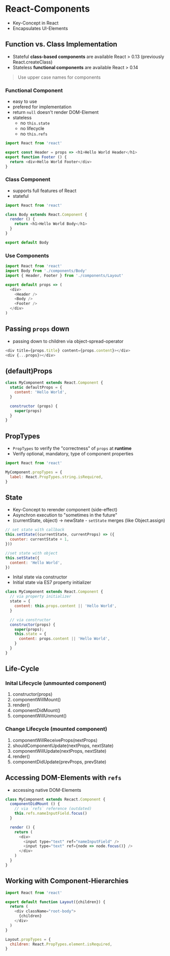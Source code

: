 # React-Components

* Key-Concept in React
* Encapsulates UI-Elements

## Function vs. Class Implementation

* Stateful __class-based components__ are available React > 0.13 (previously React.createClass)
* Stateless __functional components__ are available React > 0.14

> Use upper case names for components

### Functional Component

* easy to use
* prefered for implementation
* return `null` doesn't render DOM-Element
* stateless
  * no `this.state`
  * no lifecycle
  * no `this.refs`

```javascript
import React from 'react'

export const Header = props => <h1>Hello World Header</h1>
export function Footer () {
  return <div>Hello World Footer</div>
}
```

### Class Component

* supports full features of React
* stateful

```javascript
import React from 'react'

class Body extends React.Component {
  render () {
    return <h1>Hello World Body</h1>
  }
}

export default Body
```

### Use Components

```javascript
import React from 'react'
import Body from './components/Body'
import { Header, Footer } from './components/Layout'

export default props => (
  <div>
    <Header />
    <Body />
    <Footer />
  </div>
)
```

## Passing `props` down

* passing down to children via object-spread-operator

```javascript
<div title={props.title} content={props.content}></div>
<div {...props}></div>
```

## (default)Props

```javascript
class MyComponent extends React.Component {
  static defaultProps = {
    content: 'Hello World',
  }

  constructor (props) {
    super(props)
  }
}
```

## PropTypes

* `PropTypes` to verify the "correctness" of `props` at __runtime__
* Verify optional, mandatory, type of component properties

```javascript
import React from 'react'

MyComponent.propTypes = {
  label: React.PropTypes.string.isRequired,
}
```

## State

* Key-Concept to rerender component (side-effect)
* Asynchron execution to "sometimes in the future"
* (currentState, object) -> newState - `setState` merges (like Object.assign)

```javascript
// set state with callback
this.setState((currentState, currentProps) => ({
  counter: currentState + 1,
}))

//set state with object
this.setState({
  content: 'Hello World',
})
```

* Inital state via constructor
* Initial state via ES7 property initializer

```javascript
class MyComponent extends React.Component {
  // via property initializer
  state = {
    content: this.props.content || 'Hello World',
  }

  // via constructor
  constructor(props) {
    super(props);
    this.state = {
      content: props.content || 'Hello World',
    }
  }
}
```

## Life-Cycle

### Inital Lifecycle (unmounted component)

1. constructor(props)
2. componentWillMount()
3. render()
4. componentDidMount()
5. componentWillUnmount()

### Change Lifecycle (mounted component)

1. componentWillReceiveProps(nextProps)
2. shouldComponentUpdate(nextProps, nextState)
3. componentWillUpdate(nextProps, nextState)
4. render()
5. componentDidUpdate(prevProps, prevState)

## Accessing DOM-Elements with `refs`

* accessing native DOM-Elements

```javascript
class MyComponent extends Recact.Component {
  componentDidMount () {
    // via `refs` reference (outdated)
    this.refs.nameInputField.focus()
  }

  render () {
    return (
      <div>
        <input type="text" ref="nameInputField" />
        <input type="text" ref={node => node.focus()} />
      </div>
    )
  }
}
```

## Working with Component-Hierarchies

```javascript
import React from 'react'

export default function Layout({children}) {
  return (
    <div className="root-body">
      {children}
    </div>
  )
}

Layout.propTypes = {
  children: React.PropTypes.element.isRequired,
}
```